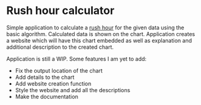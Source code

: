 # Rush hour calculator

Simple application to calculate a [rush hour][1] for the given data using the basic algorithm. Calculated data is shown on the chart. Application creates a website which will have this chart embedded as well as explanation and additional description to the created chart.

Application is still a WIP. Some features I am yet to add:

- Fix the output location of the chart
- Add details to the chart
- Add website creation function
- Style the website and add all the descriptions
- Make the documentation

[1]: <https://en.wikipedia.org/wiki/Internet_rush_hour>
